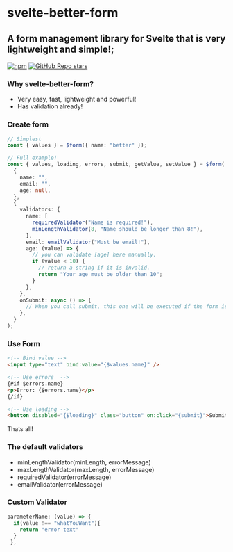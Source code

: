 # svelte-better-form

## A form management library for Svelte that is very lightweight and simple!;

[![npm](https://img.shields.io/npm/v/svelte-better-form?color=F53B02)](https://www.npmjs.com/package/svelte-better-form)
[![GitHub Repo stars](https://img.shields.io/github/stars/ragokan/svelte-better-form?label=github%20stars)](https://github.com/ragokan/svelte-better-form)

### Why svelte-better-form?

- Very easy, fast, lightweight and powerful!
- Has validation already!

### Create form

```ts
// Simplest
const { values } = $form({ name: "better" });

// Full example!
const { values, loading, errors, submit, getValue, setValue } = $form(
  {
    name: "",
    email: "",
    age: null,
  },
  {
    validators: {
      name: [
        requiredValidator("Name is required!"),
        minLengthValidator(8, "Name should be longer than 8!"),
      ],
      email: emailValidator("Must be email!"),
      age: (value) => {
        // you can validate [age] here manually.
        if (value < 10) {
          // return a string if it is invalid.
          return "Your age must be older than 10";
        }
      },
    },
    onSubmit: async () => {
      // When you call submit, this one will be executed if the form is valid.
    },
  }
);
```

### Use Form

```html
<!-- Bind value -->
<input type="text" bind:value="{$values.name}" />

<!-- Use errors  -->
{#if $errors.name}
<p>Error: {$errors.name}</p>
{/if}

<!-- Use loading -->
<button disabled="{$loading}" class="button" on:click="{submit}">Submit</button>
```

Thats all!

### The default validators

- minLengthValidator(minLength, errorMessage)
- maxLengthValidator(maxLength, errorMessage)
- requiredValidator(errorMessage)
- emailValidator(errorMessage)

### Custom Validator

```ts
parameterName: (value) => {
  if(value !== "whatYouWant"){
    return "error text"
  }
 },
```
